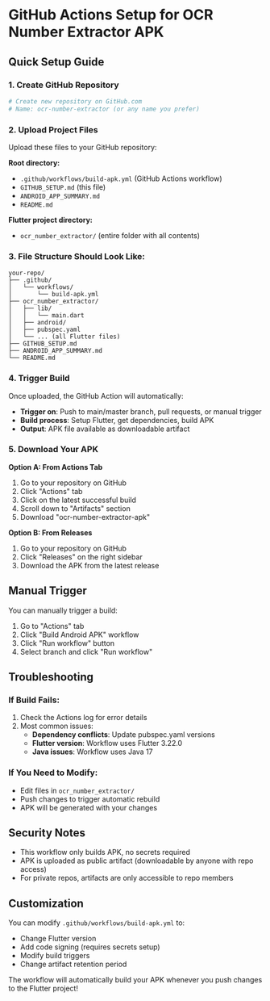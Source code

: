 # GitHub Actions Setup for OCR Number Extractor APK

## Quick Setup Guide

### 1. Create GitHub Repository
```bash
# Create new repository on GitHub.com
# Name: ocr-number-extractor (or any name you prefer)
```

### 2. Upload Project Files
Upload these files to your GitHub repository:

**Root directory:**
- `.github/workflows/build-apk.yml` (GitHub Actions workflow)
- `GITHUB_SETUP.md` (this file)
- `ANDROID_APP_SUMMARY.md`
- `README.md`

**Flutter project directory:**
- `ocr_number_extractor/` (entire folder with all contents)

### 3. File Structure Should Look Like:
```
your-repo/
├── .github/
│   └── workflows/
│       └── build-apk.yml
├── ocr_number_extractor/
│   ├── lib/
│   │   └── main.dart
│   ├── android/
│   ├── pubspec.yaml
│   └── ... (all Flutter files)
├── GITHUB_SETUP.md
├── ANDROID_APP_SUMMARY.md
└── README.md
```

### 4. Trigger Build
Once uploaded, the GitHub Action will automatically:
- **Trigger on**: Push to main/master branch, pull requests, or manual trigger
- **Build process**: Setup Flutter, get dependencies, build APK
- **Output**: APK file available as downloadable artifact

### 5. Download Your APK

**Option A: From Actions Tab**
1. Go to your repository on GitHub
2. Click "Actions" tab
3. Click on the latest successful build
4. Scroll down to "Artifacts" section
5. Download "ocr-number-extractor-apk"

**Option B: From Releases**
1. Go to your repository on GitHub
2. Click "Releases" on the right sidebar
3. Download the APK from the latest release

## Manual Trigger
You can manually trigger a build:
1. Go to "Actions" tab
2. Click "Build Android APK" workflow
3. Click "Run workflow" button
4. Select branch and click "Run workflow"

## Troubleshooting

### If Build Fails:
1. Check the Actions log for error details
2. Most common issues:
   - **Dependency conflicts**: Update pubspec.yaml versions
   - **Flutter version**: Workflow uses Flutter 3.22.0
   - **Java issues**: Workflow uses Java 17

### If You Need to Modify:
- Edit files in `ocr_number_extractor/`
- Push changes to trigger automatic rebuild
- APK will be generated with your changes

## Security Notes
- This workflow only builds APK, no secrets required
- APK is uploaded as public artifact (downloadable by anyone with repo access)
- For private repos, artifacts are only accessible to repo members

## Customization
You can modify `.github/workflows/build-apk.yml` to:
- Change Flutter version
- Add code signing (requires secrets setup)
- Modify build triggers
- Change artifact retention period

The workflow will automatically build your APK whenever you push changes to the Flutter project!